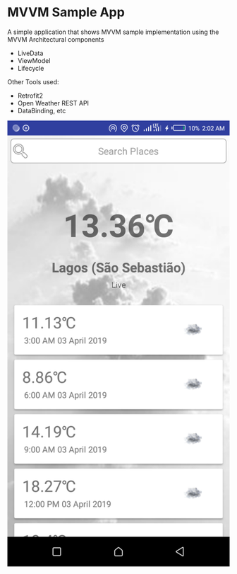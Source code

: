# MVVM Sample App
A simple application that shows MVVM sample implementation using the  MVVM Architectural
components 
- LiveData 
- ViewModel
- Lifecycle

Other Tools used:
- Retrofit2
- Open Weather REST API
- DataBinding, etc

![Screenshot](ScreenshotA.png)
